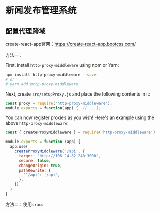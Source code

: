 # 新闻发布管理系统

## 配置代理跨域

create-react-app官网：https://create-react-app.bootcss.com/

方法一：

First, install `http-proxy-middleware` using npm or Yarn:

```sh
npm install http-proxy-middleware --save
# or
# yarn add http-proxy-middleware
```



Next, create `src/setupProxy.js` and place the following contents in it:

```js
const proxy = require('http-proxy-middleware');
module.exports = function(app) {  // ...};
```



You can now register proxies as you wish! Here's an example using the above `http-proxy-middleware`:

```js
const { createProxyMiddleware } = require('http-proxy-middleware')

module.exports = function (app) {
  app.use(
    createProxyMiddleware('/api', {
      target: 'http://106.14.82.240:3000',
      secure: false,
      changeOrigin: true,
      pathRewrite: {
        '^/api': '/api',
      },
    })
  )
}

```

方法二：使用`craco`

